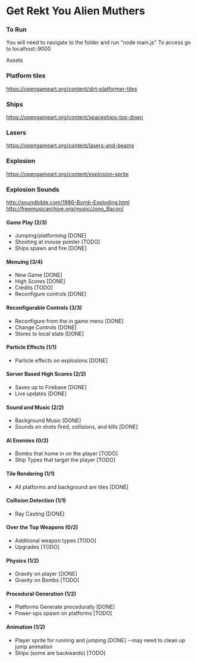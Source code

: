 # Get Rekt You Alien Muthers

### To Run
You will need to navigate to the folder and run "node main.js"
To access go to localhost::9000


Assets

### Platform tiles
https://opengameart.org/content/dirt-platformer-tiles
### Ships
https://opengameart.org/content/spaceships-top-down
### Lasers
https://opengameart.org/content/lasers-and-beams
### Explosion
https://opengameart.org/content/explosion-sprite

### Explosion Sounds
http://soundbible.com/1986-Bomb-Exploding.html
http://freemusicarchive.org/music/Jono_Bacon/

#### Game Play (2/3)
* Jumping/platforming [DONE]
* Shooting at mouse pointer [TODO]
* Ships spawn and fire [DONE]
#### Menuing (3/4)
* New Game [DONE]
* High Scores [DONE]
* Credits [TODO]
* Reconfigure controls [DONE]
#### Reconfigurable Controls (3/3)
* Reconfigure from the in game menu [DONE]
* Change Controls [DONE]
* Stores to local state [DONE]
#### Particle Effects (1/1)
* Particle effects on explosions [DONE]
#### Server Based High Scores (2/2)
* Saves up to Firebase [DONE]
* Live updates [DONE]
#### Sound and Music (2/2)
* Background Music [DONE]
* Sounds on shots fired, collisions, and kills [DONE]
#### AI Enemies (0/2)
* Bombs that home in on the player [TODO]
* Ship Types that target the player [TODO]
#### Tile Rendering (1/1)
* All platforms and background are tiles [DONE]
#### Collision Detection (1/1)
* Ray Casting [DONE]
#### Over the Top Weapons (0/2)
* Additional weapon types [TODO]
* Upgrades [TODO]
#### Physics (1/2)
* Gravity on player [DONE]
* Gravity on Bombs [TODO]
#### Procedural Generation (1/2)
* Platforms Generate procedurally [DONE]
* Power-ups spawn on platforms [TODO]
#### Animation (1/2)
* Player sprite for running and jumping [DONE]  --may need to clean up jump animation
* Ships (some are backwards) [TODO]
